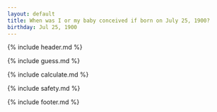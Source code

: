 ```yaml
---
layout: default
title: When was I or my baby conceived if born on July 25, 1900?
birthday: Jul 25, 1900
---
```


{% include header.md %}

{% include guess.md %}

{% include calculate.md %}

{% include safety.md %}

{% include footer.md %}



